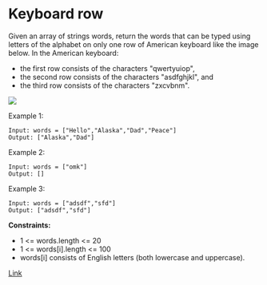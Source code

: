 # Keyboard row

Given an array of strings words, return the words that can be typed using letters of the alphabet on only one row of
American keyboard like the image below. In the American keyboard:

- the first row consists of the characters "qwertyuiop",
- the second row consists of the characters "asdfghjkl", and
- the third row consists of the characters "zxcvbnm".

![](https://assets.leetcode.com/uploads/2018/10/12/keyboard.png)

Example 1:

```
Input: words = ["Hello","Alaska","Dad","Peace"]
Output: ["Alaska","Dad"]
```

Example 2:

```
Input: words = ["omk"]
Output: []
```

Example 3:

```
Input: words = ["adsdf","sfd"]
Output: ["adsdf","sfd"]
```

**Constraints:**

- 1 <= words.length <= 20
- 1 <= words[i].length <= 100
- words[i] consists of English letters (both lowercase and uppercase).

[Link](https://leetcode.com/problems/keyboard-row/description/)